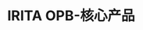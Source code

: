---
{
    layout: Layout,
    isIritaOpb: true,
    title: IRITA OPB-核心产品,
    iritaopbTitleContent: {
        title: 开放联盟链产品 - IRITA OPB,
        subTitle: 符合中国监管合规要求 · 成熟公链底层技术框架 · 基于智能合约的开放联盟链产品,
        moreText: 了解更多
    },
    iritaopbIntroContent: {
        title: 产品简介,
        description: [
            {paragraph: IRITA OPB 是边界智能基于 IRITA 联盟链底层技术自主研发的一个基于智能合约的开放联盟链产品。目前已在 BSN 环境中部署，命名为文昌链，是 BSN 的首批开放联盟链之一。},
            {paragraph:  IRITA OPB 自主可控，支持 SM2 的多种国密算法，具备商业应用开发的身份管理、节点准入机制等功能；具备公网非信任环境下的跨链、跨中心系统能力；拥有数据隐私保护加密与授权共享能力；提供多样化服务接口，方便集成与二次开发。},
            {paragraph: IRITA HUB 的跨链机制采用了业界具有前沿创新性的 IBC + iService，其应用层协议 iService 模块能高效支持包括异构系统跨链、同构系统跨链和大数据存储层等在内的链上/链下/跨链应用层交互；跨链服务市场及治理。边界智能自主创新的相关技术已经提交专利申请，其底层协议的开源实现受到国内外业界认可。},
            {paragraph:  IRITA OPB 提供对节点部署的许可控制，满足中国市场的监管要求。采用类 BaaS 模式，为开发者提供丰富的链应用开发工具，能更好的满足中小企业以更具成本效益的方式快速开发和部署 DApp 及其他链上应用的需求。},
        ]
    },
    featuresContent: {
        title: 产品特点,
        featureList: [
            {
                title: 节点准入控制,
                description: IRITA OPB 基于可信任BSN根CA统一颁发的节点身份证书，结合节点标识白名单列表，在节点间 TLS 通信时进行节点身份认证
            },
            {
                title: 去中心化架构,
                description: 采用完全分布式的架构，对数据加密，计算和交互在加密后数据的多个计算节点之间独立完成，无中心控制节点，具备更强容灾与防攻击能力
            },
            {
                title: 多智能合约,
                description: IRITA OPB 既支持以Solidity语言为核心的EVM虚拟机，也支持 Cosmwasm 等多种智能合约，便于开发者根据自己的基础进行有针对性的选择
            },
            {
                title: IDE 支持,
                description: IRITA OPB 提供了多种IDE环境，支持不同类型智能合约，便于开发者快速地搭建智能合约开发环境，进行合约开发、编译、调试、测试和发布部署
            },
        ],
        exampleTitle: IRITA OPB 智能合约示例,
        exampleList: [
            {
                title: CosmWasm 智能合约示例,
            },
            {
                title: EVM NFT 智能合约示例,
            },
        ]
    },
    processContent: {
        title: 上链流程,
        processList: [
            {
                iconName: zhucezhanghao.png,
                process: 注册账号，开通体验,
                description: 注册账号，登入控制台开通免费体验版，正式体验并使用开放联盟链
            },
            {
                iconName: heyuekaifa.png,
                process: 合约及业务应用开发,
                description: 可选择具体的合约语言进行智能合约开发，并基于自己的业务需求进行业务应用开发
            },
            {
                iconName: yingyongjieru.png,
                process: 合约安装，应用接入,
                description: 使用集成SDK，连接业务端和底层链平台，部署应用并发布上链
            }
        ],
        controlText: 前往控制台
    }
}
---